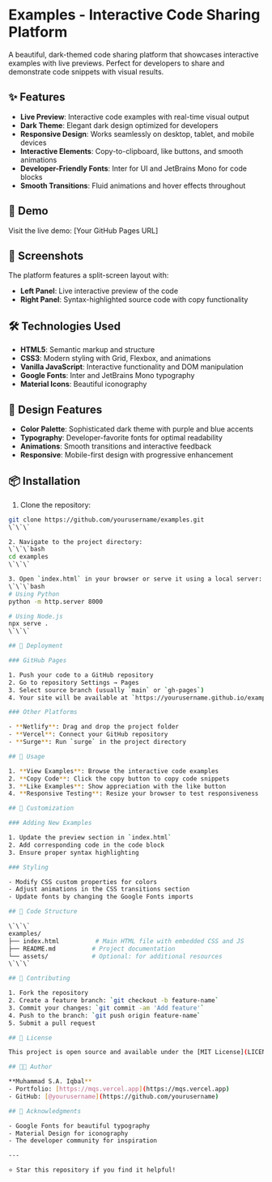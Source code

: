 # Examples - Interactive Code Sharing Platform

A beautiful, dark-themed code sharing platform that showcases interactive examples with live previews. Perfect for developers to share and demonstrate code snippets with visual results.

## ✨ Features

- **Live Preview**: Interactive code examples with real-time visual output
- **Dark Theme**: Elegant dark design optimized for developers
- **Responsive Design**: Works seamlessly on desktop, tablet, and mobile devices
- **Interactive Elements**: Copy-to-clipboard, like buttons, and smooth animations
- **Developer-Friendly Fonts**: Inter for UI and JetBrains Mono for code blocks
- **Smooth Transitions**: Fluid animations and hover effects throughout

## 🚀 Demo

Visit the live demo: [Your GitHub Pages URL]

## 📱 Screenshots

The platform features a split-screen layout with:
- **Left Panel**: Live interactive preview of the code
- **Right Panel**: Syntax-highlighted source code with copy functionality

## 🛠️ Technologies Used

- **HTML5**: Semantic markup and structure
- **CSS3**: Modern styling with Grid, Flexbox, and animations
- **Vanilla JavaScript**: Interactive functionality and DOM manipulation
- **Google Fonts**: Inter and JetBrains Mono typography
- **Material Icons**: Beautiful iconography

## 🎨 Design Features

- **Color Palette**: Sophisticated dark theme with purple and blue accents
- **Typography**: Developer-favorite fonts for optimal readability
- **Animations**: Smooth transitions and interactive feedback
- **Responsive**: Mobile-first design with progressive enhancement

## 📦 Installation

1. Clone the repository:
```bash
git clone https://github.com/yourusername/examples.git
\`\`\`

2. Navigate to the project directory:
\`\`\`bash
cd examples
\`\`\`

3. Open `index.html` in your browser or serve it using a local server:
\`\`\`bash
# Using Python
python -m http.server 8000

# Using Node.js
npx serve .
\`\`\`

## 🚀 Deployment

### GitHub Pages

1. Push your code to a GitHub repository
2. Go to repository Settings → Pages
3. Select source branch (usually `main` or `gh-pages`)
4. Your site will be available at `https://yourusername.github.io/examples`

### Other Platforms

- **Netlify**: Drag and drop the project folder
- **Vercel**: Connect your GitHub repository
- **Surge**: Run `surge` in the project directory

## 🎯 Usage

1. **View Examples**: Browse the interactive code examples
2. **Copy Code**: Click the copy button to copy code snippets
3. **Like Examples**: Show appreciation with the like button
4. **Responsive Testing**: Resize your browser to test responsiveness

## 🔧 Customization

### Adding New Examples

1. Update the preview section in `index.html`
2. Add corresponding code in the code block
3. Ensure proper syntax highlighting

### Styling

- Modify CSS custom properties for colors
- Adjust animations in the CSS transitions section
- Update fonts by changing the Google Fonts imports

## 📝 Code Structure

\`\`\`
examples/
├── index.html          # Main HTML file with embedded CSS and JS
├── README.md          # Project documentation
└── assets/            # Optional: for additional resources
\`\`\`

## 🤝 Contributing

1. Fork the repository
2. Create a feature branch: `git checkout -b feature-name`
3. Commit your changes: `git commit -am 'Add feature'`
4. Push to the branch: `git push origin feature-name`
5. Submit a pull request

## 📄 License

This project is open source and available under the [MIT License](LICENSE).

## 👨‍💻 Author

**Muhammad S.A. Iqbal**
- Portfolio: [https://mqs.vercel.app](https://mqs.vercel.app)
- GitHub: [@yourusername](https://github.com/yourusername)

## 🙏 Acknowledgments

- Google Fonts for beautiful typography
- Material Design for iconography
- The developer community for inspiration

---

⭐ Star this repository if you find it helpful!
